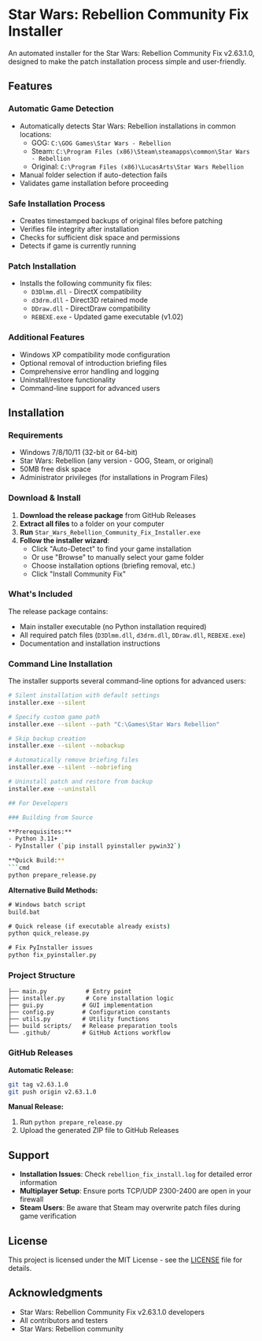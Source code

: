 # Star Wars: Rebellion Community Fix Installer

An automated installer for the Star Wars: Rebellion Community Fix v2.63.1.0, designed to make the patch installation process simple and user-friendly.

## Features

### Automatic Game Detection
- Automatically detects Star Wars: Rebellion installations in common locations:
  - GOG: `C:\GOG Games\Star Wars - Rebellion`
  - Steam: `C:\Program Files (x86)\Steam\steamapps\common\Star Wars - Rebellion`
  - Original: `C:\Program Files (x86)\LucasArts\Star Wars Rebellion`
- Manual folder selection if auto-detection fails
- Validates game installation before proceeding

### Safe Installation Process
- Creates timestamped backups of original files before patching
- Verifies file integrity after installation
- Checks for sufficient disk space and permissions
- Detects if game is currently running

### Patch Installation
- Installs the following community fix files:
  - `D3Dlmm.dll` - DirectX compatibility
  - `d3drm.dll` - Direct3D retained mode
  - `DDraw.dll` - DirectDraw compatibility
  - `REBEXE.exe` - Updated game executable (v1.02)

### Additional Features
- Windows XP compatibility mode configuration
- Optional removal of introduction briefing files
- Comprehensive error handling and logging
- Uninstall/restore functionality
- Command-line support for advanced users

## Installation

### Requirements
- Windows 7/8/10/11 (32-bit or 64-bit)
- Star Wars: Rebellion (any version - GOG, Steam, or original)
- 50MB free disk space
- Administrator privileges (for installations in Program Files)

### Download & Install
1. **Download the release package** from GitHub Releases
2. **Extract all files** to a folder on your computer
3. **Run** `Star_Wars_Rebellion_Community_Fix_Installer.exe`
4. **Follow the installer wizard**:
   - Click "Auto-Detect" to find your game installation
   - Or use "Browse" to manually select your game folder
   - Choose installation options (briefing removal, etc.)
   - Click "Install Community Fix"

### What's Included
The release package contains:
- Main installer executable (no Python installation required)
- All required patch files (`D3Dlmm.dll`, `d3drm.dll`, `DDraw.dll`, `REBEXE.exe`)
- Documentation and installation instructions

### Command Line Installation
The installer supports several command-line options for advanced users:

```bash
# Silent installation with default settings
installer.exe --silent

# Specify custom game path
installer.exe --silent --path "C:\Games\Star Wars Rebellion"

# Skip backup creation
installer.exe --silent --nobackup

# Automatically remove briefing files
installer.exe --silent --nobriefing

# Uninstall patch and restore from backup
installer.exe --uninstall

## For Developers

### Building from Source

**Prerequisites:**
- Python 3.11+ 
- PyInstaller (`pip install pyinstaller pywin32`)

**Quick Build:**
```cmd
python prepare_release.py
```

**Alternative Build Methods:**
```cmd
# Windows batch script
build.bat

# Quick release (if executable already exists)
python quick_release.py

# Fix PyInstaller issues
python fix_pyinstaller.py
```

### Project Structure
```
├── main.py           # Entry point
├── installer.py      # Core installation logic  
├── gui.py           # GUI implementation
├── config.py        # Configuration constants
├── utils.py         # Utility functions
├── build scripts/   # Release preparation tools
└── .github/         # GitHub Actions workflow
```

### GitHub Releases

**Automatic Release:**
```bash
git tag v2.63.1.0
git push origin v2.63.1.0
```

**Manual Release:**
1. Run `python prepare_release.py`
2. Upload the generated ZIP file to GitHub Releases

## Support

- **Installation Issues**: Check `rebellion_fix_install.log` for detailed error information
- **Multiplayer Setup**: Ensure ports TCP/UDP 2300-2400 are open in your firewall
- **Steam Users**: Be aware that Steam may overwrite patch files during game verification

## License

This project is licensed under the MIT License - see the [LICENSE](LICENSE) file for details.

## Acknowledgments

- Star Wars: Rebellion Community Fix v2.63.1.0 developers
- All contributors and testers
- Star Wars: Rebellion community
